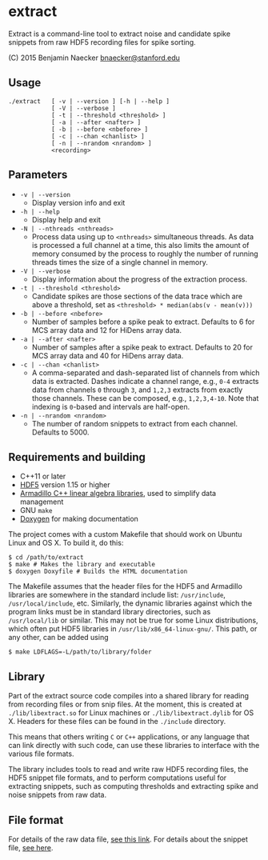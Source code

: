 extract
=======

Extract is a command-line tool to extract noise and candidate spike
snippets from raw HDF5 recording files for spike sorting.

(C) 2015 Benjamin Naecker bnaecker@stanford.edu

Usage
-----

	./extract 	[ -v | --version ] [-h | --help ]
				[ -V | --verbose ]
				[ -t | --threshold <threshold> ]
				[ -a | --after <nafter> ]
				[ -b | --before <nbefore> ]
				[ -c | --chan <chanlist> ]
				[ -n | --nrandom <nrandom> ]
				<recording>

Parameters
----------

- `-v | --version` 
	- Display version info and exit
- `-h | --help` 
	- Display help and exit
- `-N | --nthreads <nthreads>`
	- Process data using up to `<nthreads>` simultaneous threads. As data is processed a full
	channel at a time, this also limits the amount of memory consumed by the process to
	roughly the number of running threads times the size of a single channel in memory.
- `-V | --verbose`
	- Display information about the progress of the extraction process.
- `-t | --threshold <threshold>` 
	- Candidate spikes are those sections of the data trace
which are above a threshold, set as `<threshold> * median(abs(v - mean(v)))`
- `-b | --before <nbefore>`
	- Number of samples before a spike peak to extract. Defaults to 6 for
MCS array data and 12 for HiDens array data.
- `-a | --after <nafter>`
	- Number of samples after a spike peak to extract. Defaults to 20 for
MCS array data and 40 for HiDens array data.
- `-c | --chan <chanlist>` 
	- A comma-separated and dash-separated list of channels from
which data is extracted. Dashes indicate a channel range, e.g., `0-4` extracts
data from channels `0` through `3`, and `1,2,3` extracts from exactly those channels.
These can be composed, e.g., `1,2,3,4-10`. Note that indexing is `0`-based and
intervals are half-open.
- `-n | --nrandom <nrandom>`
	- The number of random snippets to extract from each channel. Defaults to 5000.

Requirements and building
-------------------------

- C++11 or later
- [HDF5](http://www.hdfgroup.org) version 1.15 or higher
- [Armadillo C++ linear algebra libraries](http://arma.sourceforge.net), 
used to simplify data management
- GNU `make`
- [Doxygen](http://www.doxygen.org) for making documentation

The project comes with a custom Makefile that should work on Ubuntu Linux and OS X.
To build it, do this:

	$ cd /path/to/extract
	$ make # Makes the library and executable
	$ doxygen Doxyfile # Builds the HTML documentation

The Makefile assumes that the header files for the HDF5 and Armadillo libraries are
somewhere in the standard include list: `/usr/include`, `/usr/local/include`, etc.
Similarly, the dynamic libraries against which the program links must be in standard
library directories, such as `/usr/local/lib` or similar. This may not be true for
some Linux distributions, which often put HDF5 libraries in `/usr/lib/x86_64-linux-gnu/`.
This path, or any other, can be added using

	$ make LDFLAGS=-L/path/to/library/folder

Library
-------

Part of the extract source code compiles into a shared library for reading from 
recording files or from snip files. At the moment, this is created at `./lib/libextract.so`
for Linux machines or `./lib/libextract.dylib` for OS X. Headers for these files
can be found in the `./include` directory.

This means that others writing `C` or `C++` applications, or any language that can
link directly with such code, can use these libraries to interface with the various
file formats.

The library includes tools to read and write raw HDF5 recording files, the HDF5 
snippet file formats, and to perform computations useful for extracting snippets,
such as computing thresholds and extracting spike and noise snippets from raw
data.

File format
-----------

For details of the raw data file, [see this link](https://github.com/baccuslab/spike-sorting/wiki/data-file-format).
For details about the snippet file, [see here](https://github.com/baccuslab/spike-sorting/wiki/snippet-file-format).

